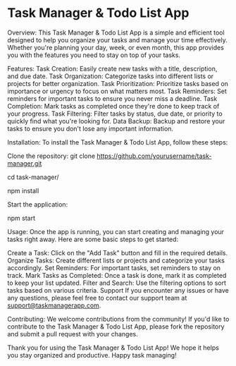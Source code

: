 # Task Manager & Todo List App

Overview: 
This Task Manager & Todo List App is a simple and efficient tool designed to help you organize your tasks and manage your time effectively. Whether you're planning your day, week, or even month, this app provides you with the features you need to stay on top of your tasks.

Features:
Task Creation: Easily create new tasks with a title, description, and due date.
Task Organization: Categorize tasks into different lists or projects for better organization.
Task Prioritization: Prioritize tasks based on importance or urgency to focus on what matters most.
Task Reminders: Set reminders for important tasks to ensure you never miss a deadline.
Task Completion: Mark tasks as completed once they're done to keep track of your progress.
Task Filtering: Filter tasks by status, due date, or priority to quickly find what you're looking for.
Data Backup: Backup and restore your tasks to ensure you don't lose any important information.

Installation:
To install the Task Manager & Todo List App, follow these steps:

Clone the repository:
git clone https://github.com/yourusername/task-manager.git

cd task-manager/

npm install

Start the application:

npm start

Usage:
Once the app is running, you can start creating and managing your tasks right away. Here are some basic steps to get started:

Create a Task: Click on the "Add Task" button and fill in the required details.
Organize Tasks: Create different lists or projects and categorize your tasks accordingly.
Set Reminders: For important tasks, set reminders to stay on track.
Mark Tasks as Completed: Once a task is done, mark it as completed to keep your list updated.
Filter and Search: Use the filtering options to sort tasks based on various criteria.
Support
If you encounter any issues or have any questions, please feel free to contact our support team at support@taskmanagerapp.com.

Contributing:
We welcome contributions from the community! If you'd like to contribute to the Task Manager & Todo List App, please fork the repository and submit a pull request with your changes.

Thank you for using the Task Manager & Todo List App! We hope it helps you stay organized and productive. Happy task managing!

